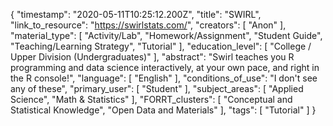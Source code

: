 {
    "timestamp": "2020-05-11T10:25:12.200Z",
    "title": "SWIRL",
    "link_to_resource": "https://swirlstats.com/",
    "creators": [
        "Anon"
    ],
    "material_type": [
        "Activity/Lab",
        "Homework/Assignment",
        "Student Guide",
        "Teaching/Learning Strategy",
        "Tutorial"
    ],
    "education_level": [
        "College / Upper Division (Undergraduates)"
    ],
    "abstract": "Swirl teaches you R programming and data science interactively, at your own pace, and right in the R console!",
    "language": [
        "English"
    ],
    "conditions_of_use": "I don't see any of these",
    "primary_user": [
        "Student"
    ],
    "subject_areas": [
        "Applied Science",
        "Math & Statistics"
    ],
    "FORRT_clusters": [
        "Conceptual and Statistical Knowledge",
        "Open Data and Materials"
    ],
    "tags": [
        "Tutorial"
    ]
}